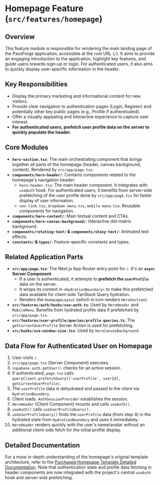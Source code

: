 
# Homepage Feature (`src/features/homepage`)

## Overview

This feature module is responsible for rendering the main landing page of the PassForge application, accessible at the root URL (`/`). It aims to provide an engaging introduction to the application, highlight key features, and guide users towards sign-up or login. For authenticated users, it also aims to quickly display user-specific information in the header.

## Key Responsibilities

*   Display the primary marketing and informational content for new visitors.
*   Provide clear navigation to authentication pages (Login, Register) and potentially other key public pages (e.g., Profile if authenticated).
*   Offer a visually appealing and interactive experience to capture user interest.
*   **For authenticated users, prefetch user profile data on the server to quickly populate the header.**

## Core Modules

*   **`hero-section.tsx`**: The main orchestrating component that brings together all parts of the homepage (header, canvas background, content). Rendered by `src/app/page.tsx`.
*   **`components/hero-header/`**: Contains components related to the homepage's navigation header:
    *   `hero-header.tsx`: The main header component. It integrates with `useAuth` hook. For authenticated users, it benefits from server-side prefetching of the user profile done by `src/app/page.tsx` for faster display of user information.
    *   `nav-link.tsx`, `dropdown-menu.tsx`, `mobile-menu.tsx`: Reusable components for navigation.
*   **`components/hero-content/`**: Main textual content and CTAs.
*   **`components/hero-canvas-background/`**: Interactive dot-matrix background.
*   **`components/rotating-text/` & `components/shiny-text/`**: Animated text effects.
*   **`constants/` & `types/`**: Feature-specific constants and types.

## Related Application Parts

*   **`src/app/page.tsx`**: The Next.js App Router entry point for `/`. It's an **`async` Server Component**.
    *   If a user is authenticated, it attempts to **prefetch the `userProfile`** data on the server.
    *   It wraps its content in `<HydrationBoundary>` to make this prefetched data available for client-side TanStack Query hydration.
    *   Renders the `HomepageLayout` (which in turn renders `HeroSection`).
*   **`src/features/auth/hooks/use-auth.ts`**: Used by `HeroHeader` and `MobileMenu`. Benefits from hydrated profile data if prefetched by `src/app/page.tsx`.
*   **`src/features/user-profile/queries/profile.queries.ts`**: The `getCurrentUserProfile` Server Action is used for prefetching.
*   **`src/hooks/use-window-size.tsx`**: Used by `HeroCanvasBackground`.

## Data Flow for Authenticated User on Homepage

1.  User visits `/`.
2.  `src/app/page.tsx` (Server Component) executes.
3.  `supabase.auth.getUser()` checks for an active session.
4.  If authenticated, `page.tsx` calls `queryClient.prefetchQuery(['userProfile', userId], getCurrentUserProfile)`.
5.  The `userProfile` data is dehydrated and passed to the client via `HydrationBoundary`.
6.  Client loads. `AuthSessionProvider` establishes the session.
7.  `HeroHeader` (Client Component) mounts and calls `useAuth()`.
8.  `useAuth()` calls `useUserProfileQuery()`.
9.  `useUserProfileQuery()` finds the `userProfile` data (from step 4) in the hydrated state from `HydrationBoundary` and uses it immediately.
10. `HeroHeader` renders quickly with the user's name/avatar without an additional client-side fetch for the initial profile display.

## Detailed Documentation

For a more in-depth understanding of the homepage's original template architecture, refer to the [Purchased Homepage Template Detailed Documentation](/docs/do_not_change_or_delete/purchased_homepage_template/homepage-docs.md). Note that authentication state and profile data fetching in header components are now integrated with the project's central `useAuth` hook and server-side prefetching.
